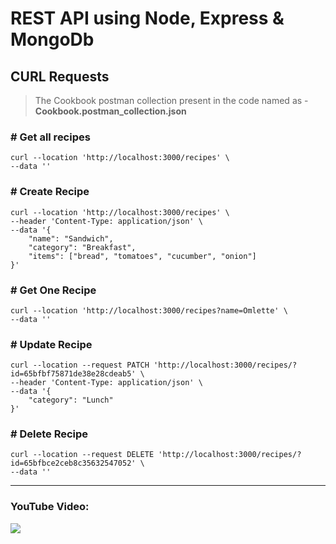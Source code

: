 # REST API using Node, Express & MongoDb

## CURL Requests

> The Cookbook postman collection present in the code named as - **Cookbook.postman_collection.json**

### # Get all recipes

```curl
curl --location 'http://localhost:3000/recipes' \
--data ''
```

### # Create Recipe

```curl
curl --location 'http://localhost:3000/recipes' \
--header 'Content-Type: application/json' \
--data '{
    "name": "Sandwich",
    "category": "Breakfast",
    "items": ["bread", "tomatoes", "cucumber", "onion"]
}'
```

### # Get One Recipe

```curl
curl --location 'http://localhost:3000/recipes?name=Omlette' \
--data ''
```

### # Update Recipe

```curl
curl --location --request PATCH 'http://localhost:3000/recipes/?id=65bfbf75871de38e28cdeab5' \
--header 'Content-Type: application/json' \
--data '{
    "category": "Lunch"
}'
```

### # Delete Recipe

```curl
curl --location --request DELETE 'http://localhost:3000/recipes/?id=65bfbce2ceb8c35632547052' \
--data ''
```

---

### YouTube Video:

[![](https://img.youtube.com/vi/Thu-q57cNkA.jpg)](https://youtu.be/Thu-q57cNkA)
